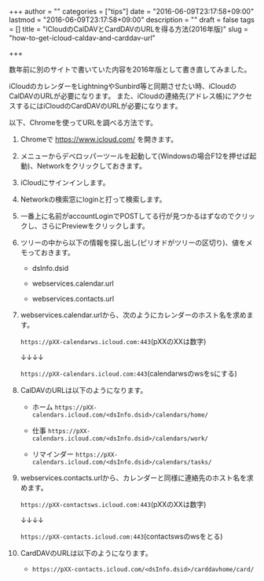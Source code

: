 +++
author = ""
categories = ["tips"]
date = "2016-06-09T23:17:58+09:00"
lastmod = "2016-06-09T23:17:58+09:00"
description = ""
draft = false
tags = []
title = "iCloudのCalDAVとCardDAVのURLを得る方法(2016年版)"
slug = "how-to-get-icloud-caldav-and-carddav-url"

+++

数年前に別のサイトで書いていた内容を2016年版として書き直してみました。

iCloudのカレンダーをLightningやSunbird等と同期させたい時、iCloudのCalDAVのURLが必要になります。
また、iCloudの連絡先(アドレス帳)にアクセスするにはiCloudのCardDAVのURLが必要になります。

以下、Chromeを使ってURLを調べる方法です。

1. Chromeで https://www.icloud.com/ を開きます。

2. メニューからデベロッパーツールを起動して(Windowsの場合F12を押せば起動)、Networkをクリックしておきます。

3. iCloudにサインインします。

4. Networkの検索窓にloginと打って検索します。

5. 一番上に名前がaccountLoginでPOSTしてる行が見つかるはずなのでクリックし、さらにPreviewをクリックします。

6. ツリーの中から以下の情報を探し出し(ピリオドがツリーの区切り)、値をメモっておきます。

    * dsInfo.dsid

    * webservices.calendar.url

    * webservices.contacts.url

7. webservices.calendar.urlから、次のようにカレンダーのホスト名を求めます。

    `https://pXX-calendarws.icloud.com:443`(pXXのXXは数字)

    ↓↓↓↓

    `https://pXX-calendars.icloud.com:443`(calendarwsのwsをsにする)

8. CalDAVのURLは以下のようになります。

    * ホーム `https://pXX-calendars.icloud.com/<dsInfo.dsid>/calendars/home/`

    * 仕事 `https://pXX-calendars.icloud.com/<dsInfo.dsid>/calendars/work/`

    * リマインダー `https://pXX-calendars.icloud.com/<dsInfo.dsid>/calendars/tasks/`

9. webservices.contacts.urlから、カレンダーと同様に連絡先のホスト名を求めます。

    `https://pXX-contactsws.icloud.com:443`(pXXのXXは数字)

    ↓↓↓↓

    `https://pXX-contacts.icloud.com:443`(contactswsのwsをとる)

10. CardDAVのURLは以下のようになります。

    * `https://pXX-contacts.icloud.com/<dsInfo.dsid>/carddavhome/card/`

